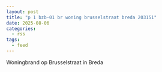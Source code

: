 ```yaml
---
layout: post
title: "p 1 bzb-01 br woning brusselstraat breda 203151"
date: 2025-08-06
categories: 
  - rss
tags: 
  - feed
---
```


Woningbrand op Brusselstraat in Breda
